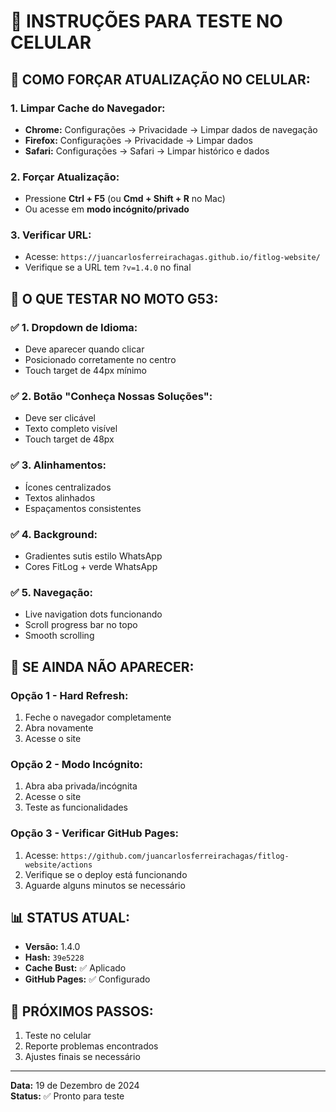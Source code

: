 # 📱 INSTRUÇÕES PARA TESTE NO CELULAR

## 🔄 **COMO FORÇAR ATUALIZAÇÃO NO CELULAR:**

### 1. **Limpar Cache do Navegador:**
- **Chrome:** Configurações → Privacidade → Limpar dados de navegação
- **Firefox:** Configurações → Privacidade → Limpar dados
- **Safari:** Configurações → Safari → Limpar histórico e dados

### 2. **Forçar Atualização:**
- Pressione **Ctrl + F5** (ou **Cmd + Shift + R** no Mac)
- Ou acesse em **modo incógnito/privado**

### 3. **Verificar URL:**
- Acesse: `https://juancarlosferreirachagas.github.io/fitlog-website/`
- Verifique se a URL tem `?v=1.4.0` no final

## 🧪 **O QUE TESTAR NO MOTO G53:**

### ✅ **1. Dropdown de Idioma:**
- Deve aparecer quando clicar
- Posicionado corretamente no centro
- Touch target de 44px mínimo

### ✅ **2. Botão "Conheça Nossas Soluções":**
- Deve ser clicável
- Texto completo visível
- Touch target de 48px

### ✅ **3. Alinhamentos:**
- Ícones centralizados
- Textos alinhados
- Espaçamentos consistentes

### ✅ **4. Background:**
- Gradientes sutis estilo WhatsApp
- Cores FitLog + verde WhatsApp

### ✅ **5. Navegação:**
- Live navigation dots funcionando
- Scroll progress bar no topo
- Smooth scrolling

## 🚨 **SE AINDA NÃO APARECER:**

### **Opção 1 - Hard Refresh:**
1. Feche o navegador completamente
2. Abra novamente
3. Acesse o site

### **Opção 2 - Modo Incógnito:**
1. Abra aba privada/incógnita
2. Acesse o site
3. Teste as funcionalidades

### **Opção 3 - Verificar GitHub Pages:**
1. Acesse: `https://github.com/juancarlosferreirachagas/fitlog-website/actions`
2. Verifique se o deploy está funcionando
3. Aguarde alguns minutos se necessário

## 📊 **STATUS ATUAL:**
- **Versão:** 1.4.0
- **Hash:** `39e5228`
- **Cache Bust:** ✅ Aplicado
- **GitHub Pages:** ✅ Configurado

## 🎯 **PRÓXIMOS PASSOS:**
1. Teste no celular
2. Reporte problemas encontrados
3. Ajustes finais se necessário

---

**Data:** 19 de Dezembro de 2024  
**Status:** ✅ Pronto para teste

